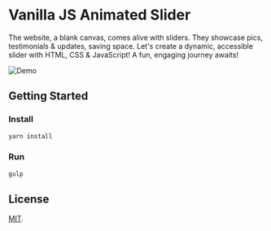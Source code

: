 # Vanilla JS Animated Slider

The website, a blank canvas, comes alive with sliders. They showcase pics, testimonials & updates, saving space. Let's create a dynamic, accessible slider with HTML, CSS & JavaScript! A fun, engaging journey awaits!

![Demo](screenshot.gif)

## Getting Started

### Install

```bash
yarn install
```

### Run

```bash
gulp
```

## License

[MIT](LICENSE).